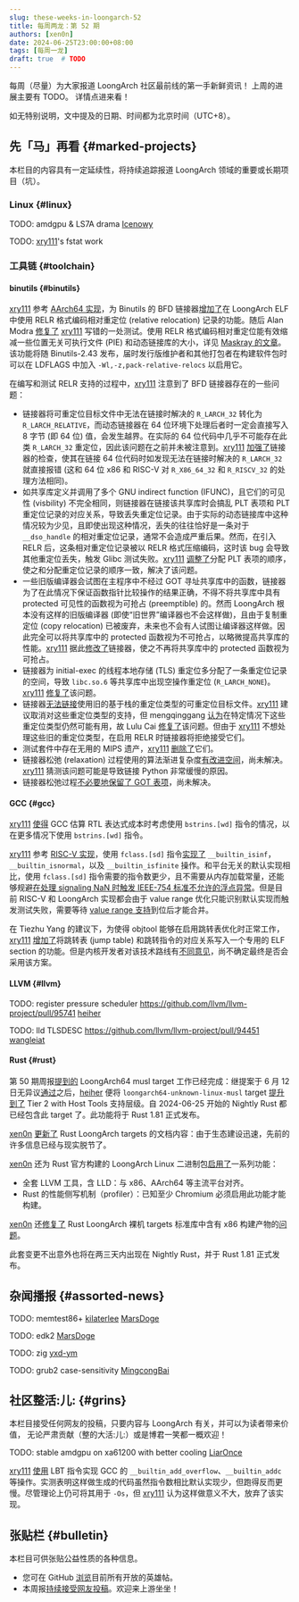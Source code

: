 ```yaml
---
slug: these-weeks-in-loongarch-52
title: 每周两龙：第 52 期
authors: [xen0n]
date: 2024-06-25T23:00:00+08:00
tags: [每周一龙]
draft: true  # TODO
---
```


每周（尽量）为大家报道 LoongArch 社区最前线的第一手新鲜资讯！
上周的进展主要有 TODO。
详情点进来看！

<!-- truncate -->

如无特别说明，文中提及的日期、时间都为北京时间（UTC+8）。

## 先「马」再看 {#marked-projects}

本栏目的内容具有一定延续性，将持续追踪报道 LoongArch 领域的重要或长期项目（坑）。

### Linux {#linux}

TODO: amdgpu & LS7A drama [Icenowy]

TODO: [xry111]'s fstat work

[Icenowy]: https://github.com/Icenowy
[xry111]: https://github.com/xry111

### 工具链 {#toolchain}

#### binutils {#binutils}

[xry111] 参考 [AArch64 实现](https://sourceware.org/pipermail/binutils/2024-May/134367.html)，为 Binutils 的 BFD 链接器[增加了](https://sourceware.org/pipermail/binutils/2024-June/135261.html)在 LoongArch ELF 中使用 RELR 格式编码相对重定位 (relative relocation) 记录的功能。随后 Alan Modra [修复了](https://sourceware.org/pipermail/binutils/2024-July/135464.html) [xry111] 写错的一处测试。使用 RELR 格式编码相对重定位能有效缩减一些位置无关可执行文件 (PIE) 和动态链接库的大小，详见 [Maskray 的文章](https://maskray.me/blog/2021-10-31-relative-relocations-and-relr)。该功能将随 Binutils-2.43 发布，届时发行版维护者和其他打包者在构建软件包时可以在 LDFLAGS 中加入 `-Wl,-z,pack-relative-relocs` 以启用它。

在编写和测试 RELR 支持的过程中，[xry111] 注意到了 BFD 链接器存在的一些问题：

- 链接器将可重定位目标文件中无法在链接时解决的 `R_LARCH_32` 转化为 `R_LARCH_RELATIVE`，而动态链接器在 64 位环境下处理后者时一定会直接写入 8 字节 (即 64 位) 值，会发生越界。在实际的 64 位代码中几乎不可能存在此类 `R_LARCH_32` 重定位，因此该问题在之前并未被注意到。[xry111] [加强了](https://sourceware.org/pipermail/binutils/2024-June/135260.html)链接器的检查，使其在链接 64 位代码时如发现无法在链接时解决的 `R_LARCH_32` 就直接报错 (这和 64 位 x86 和 RISC-V 对 `R_X86_64_32` 和 `R_RISCV_32` 的处理方法相同)。
- 如共享库定义并调用了多个 GNU indirect function (IFUNC)，且它们的可见性 (visbility) 不完全相同，则链接器在链接该共享库时会搞乱 PLT 表项和 PLT 重定位记录的对应关系，导致丢失重定位记录。由于实际的动态链接库中这种情况较为少见，且即使出现这种情况，丢失的往往恰好是一条对于 `__dso_handle` 的相对重定位记录，通常不会造成严重后果。然而，在引入 RELR 后，这条相对重定位记录被以 RELR 格式压缩编码，这时该 bug 会导致其他重定位丢失，触发 Glibc 测试失败。[xry111] [调整了](https://sourceware.org/pipermail/binutils/2024-June/135263.html)分配 PLT 表项的顺序，使之和分配重定位记录的顺序一致，解决了该问题。
- 一些旧版编译器会试图在主程序中不经过 GOT 寻址共享库中的函数，链接器为了在此情况下保证函数指针比较操作的结果正确，不得不将共享库中具有 protected 可见性的函数视为可抢占 (preemptible) 的。然而 LoongArch 根本没有这样的旧版编译器 (即使“旧世界”编译器也不会这样做)，且由于复制重定位 (copy relocation) 已被废弃，未来也不会有人试图让编译器这样做。因此完全可以将共享库中的 protected 函数视为不可抢占，以略微提高共享库的性能。[xry111] 据此[修改了](https://sourceware.org/pipermail/binutils/2024-June/135262.html)链接器，使之不再将共享库中的 protected 函数视为可抢占。
- 链接器为 initial-exec 的线程本地存储 (TLS) 重定位多分配了一条重定位记录的空间，导致 `libc.so.6` 等共享库中出现空操作重定位 (`R_LARCH_NONE`)。[xry111] [修复了](https://sourceware.org/pipermail/binutils/2024-June/134902.html)该问题。
- 链接器[无法链接](https://sourceware.org/pipermail/binutils/2024-June/134876.html)使用旧的基于栈的重定位类型的可重定位目标文件。[xry111] 建议取消对这些重定位类型的支持，但 mengqinggang [认为](https://sourceware.org/pipermail/binutils/2024-June/134909.html)在特定情况下这些重定位类型仍然可能有用，故 Lulu Cai [修复了](https://sourceware.org/pipermail/binutils/2024-June/134897.html)该问题。但由于 [xry111] 不想处理这些旧的重定位类型，在启用 RELR 时链接器将拒绝接受它们。
- 测试套件中存在无用的 MIPS 遗产，[xry111] [删除了](https://sourceware.org/pipermail/binutils/2024-June/135022.html)它们。
- 链接器松弛 (relaxation) 过程使用的算法渐进复杂度[有改进空间](https://github.com/loongson-community/discussions/issues/56)，尚未解决。[xry111] 猜测该问题可能是导致链接 Python 非常缓慢的原因。
- 链接器松弛过程[不必要地保留了 GOT 表项](https://github.com/loongson-community/discussions/issues/58)，尚未解决。

#### GCC {#gcc}

[xry111] [使得](https://gcc.gnu.org/r15-1674) GCC 估算 RTL 表达式成本时考虑使用 `bstrins.[wd]` 指令的情况，以在更多情况下使用 `bstrins.[wd]` 指令。

[xry111] 参考 [RISC-V 实现](https://gcc.gnu.org/pipermail/gcc-patches/2024-July/656055.html)，使用 `fclass.[sd]` 指令[实现了](https://gcc.gnu.org/pipermail/gcc-patches/2024-July/656972.html) `__builtin_isinf`，`__builtin_isnormal`，以及 `__builtin_isfinite` 操作。和平台无关的默认实现相比，使用 `fclass.[sd]` 指令需要的指令数更少，且不需要从内存加载常量，还能够规避[在处理 signaling NaN 时触发 IEEE-754 标准不允许的浮点异常](https://gcc.gnu.org/PR66462)。但是目前 RISC-V 和 LoongArch 实现都会由于 value range 优化只能识别默认实现而触发测试失败，需要等待 [value range 支持](https://gcc.gnu.org/pipermail/gcc-patches/2024-July/657883.html)到位后才能合并。

在 Tiezhu Yang 的建议下，为使得 objtool 能够在启用跳转表优化时正常工作，[xry111] [增加了](https://gcc.gnu.org/pipermail/gcc-patches/2024-July/657641.html)将跳转表 (jump table) 和跳转指令的对应关系写入一个专用的 ELF section 的功能。但是内核开发者对该技术路线有[不同意见](https://lore.kernel.org/loongarch/307bcd3e-f4fe-8cc0-c557-4069c97c6072@loongson.cn/)，尚不确定最终是否会采用该方案。

#### LLVM {#llvm}

TODO: register pressure scheduler https://github.com/llvm/llvm-project/pull/95741 [heiher]

TODO: lld TLSDESC https://github.com/llvm/llvm-project/pull/94451 [wangleiat]

[heiher]: https://github.com/heiher
[wangleiat]: https://github.com/wangleiat

#### Rust {#rust}


第 50 期周报[提到的](./2024-05-30-this-week-in-loongarch-50.md#rust) LoongArch64
musl target 工作已经完成：继提案于 6 月 12 日无异议[通过](https://github.com/rust-lang/compiler-team/issues/753#issuecomment-2162011200)之后，[heiher] 便将
`loongarch64-unknown-linux-musl` target [提升到了](https://github.com/rust-lang/rust/pull/126298)
Tier 2 with Host Tools 支持层级。自 2024-06-25 开始的 Nightly Rust 都已经包含此
target 了。此功能将于 Rust 1.81 正式发布。

[xen0n] [更新了](https://github.com/rust-lang/rust/pull/127053) Rust LoongArch
targets 的文档内容：由于生态建设迅速，先前的许多信息已经与现实脱节了。

[xen0n] 还为 Rust 官方构建的 LoongArch Linux 二进制包[启用了](https://github.com/rust-lang/rust/pull/127078)一系列功能：

* 全套 LLVM 工具，含 LLD：与 x86、AArch64 等主流平台对齐。
* Rust 的性能侧写机制（profiler）：已知至少 Chromium 必须启用此功能才能构建。

[xen0n] 还[修复了](https://github.com/rust-lang/rust/pull/127150) Rust LoongArch
裸机 targets 标准库中含有 x86 构建产物的[问题](https://github.com/rust-lang/rust/issues/125908)。

此套变更不出意外也将在两三天内出现在 Nightly Rust，并于 Rust 1.81 正式发布。

[xen0n]: https://github.com/xen0n

## 杂闻播报 {#assorted-news}

TODO: memtest86+ [kilaterlee] [MarsDoge]

TODO: edk2 [MarsDoge]

TODO: zig [yxd-ym]

TODO: grub2 case-sensitivity [MingcongBai]

[kilaterlee]: https://github.com/kilaterlee
[MarsDoge]: https://github.com/MarsDoge
[MingcongBai]: https://github.com/MingcongBai
[yxd-ym]: https://github.com/yxd-ym

## 社区整活:儿: {#grins}

本栏目接受任何网友的投稿，只要内容与 LoongArch 有关，并可以为读者带来价值，
无论严肃贡献（整的大活:儿:）或是博君一笑都一概欢迎！

TODO: stable amdgpu on xa61200 with better cooling [LiarOnce]

[xry111] [使用](https://gist.github.com/xry111/88fa001fa0ac0a2e78f2cbf3b9f0839a) LBT 指令实现 GCC 的 `__builtin_add_overflow`、`__builtin_addc` 等操作。实测表明这样做生成的代码虽然指令数相比默认实现少，但跑得反而更慢。尽管理论上仍可将其用于 `-Os`，但 [xry111] 认为这样做意义不大，放弃了该实现。

[LiarOnce]: https://github.com/LiarOnce

## 张贴栏 {#bulletin}

本栏目可供张贴公益性质的各种信息。

* 您可在 GitHub [浏览](https://github.com/loongson-community/discussions/labels/%E8%8B%B1%E9%9B%84%E5%B8%96)目前所有开放的英雄帖。
* 本周报[持续接受网友投稿][call-for-submissions]。欢迎来上游坐坐！

[call-for-submissions]: https://github.com/loongson-community/areweloongyet/issues/16
